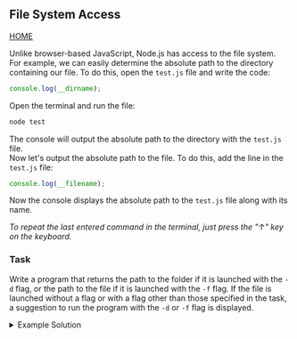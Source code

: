 ## File System Access

[HOME](../README.md)

Unlike browser-based JavaScript, Node.js has access to the file system.   
For example, we can easily determine the absolute path to the directory containing our file. To do this, open the `test.js` file and write the code:

```js
console.log(__dirname); 
```

Open the terminal and run the file:

```powershell
node test
```

The console will output the absolute path to the directory with the `test.js` file.   
Now let's output the absolute path to the file. To do this, add the line in the `test.js` file:

```js
console.log(__filename);
```

Now the console displays the absolute path to the `test.js` file along with its name.

_To repeat the last entered command in the terminal, just press the "↑" key on the keyboard._

### Task

Write a program that returns the path to the folder if it is launched with the `-d` flag, or the path to the file if it is launched with the `-f` flag. If the file is launched without a flag or with a flag other than those specified in the task, a suggestion to run the program with the `-d` or `-f` flag is displayed.

<details>
  <summary>Example Solution</summary>

```js
const { stdout } = process;
const flag = process.argv[2];

if (flag === "-d") {
  stdout.write(__dirname);
} else if (flag === "-f") {
  stdout.write(__filename);
} else {
  stdout.write("Please run the program with the -d or -f flag");
}
```

</details>
